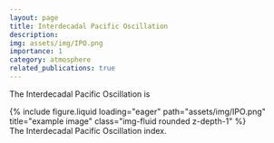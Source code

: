 ```yaml
---
layout: page
title: Interdecadal Pacific Oscillation
description:
img: assets/img/IPO.png
importance: 1
category: atmosphere
related_publications: true
---
```


The Interdecadal Pacific Oscillation is 

<div class="row">
    <div class="col-sm mt-3 mt-md-0">
        {% include figure.liquid loading="eager" path="assets/img/IPO.png" title="example image" class="img-fluid rounded z-depth-1" %}
    </div>
</div>
<div class="caption">
    The Interdecadal Pacific Oscillation index.
</div>
